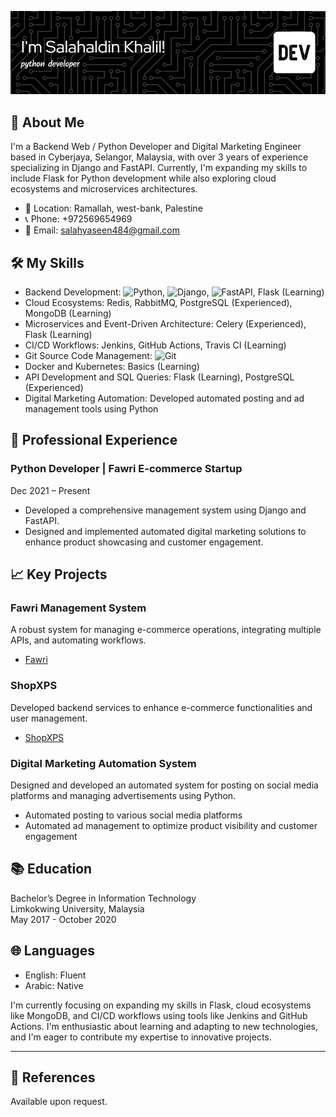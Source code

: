 ![Header](./github-header-image.png)

## 🚀 About Me

I'm a Backend Web / Python Developer and Digital Marketing Engineer based in Cyberjaya, Selangor, Malaysia, with over 3 years of experience specializing in Django and FastAPI. Currently, I'm expanding my skills to include Flask for Python development while also exploring cloud ecosystems and microservices architectures.

- 📍 Location: Ramallah, west-bank, Palestine
- 📞 Phone: +972569654969
- 📧 Email: [salahyaseen484@gmail.com](mailto:salahyaseen484@gmail.com)

## 🛠️ My Skills

- Backend Development: ![Python](https://img.shields.io/badge/-Python-009688?logo=python&logoColor=white), ![Django](https://img.shields.io/badge/-Django-092E20?logo=django&logoColor=white), ![FastAPI](https://img.shields.io/badge/-FastAPI-009688?logo=fastapi&logoColor=white), Flask (Learning)
- Cloud Ecosystems: Redis, RabbitMQ, PostgreSQL (Experienced), MongoDB (Learning)
- Microservices and Event-Driven Architecture: Celery (Experienced), Flask (Learning)
- CI/CD Workflows: Jenkins, GitHub Actions, Travis CI (Learning)
- Git Source Code Management: ![Git](https://img.shields.io/badge/-Git-F05032?logo=git&logoColor=white)
- Docker and Kubernetes: Basics (Learning)
- API Development and SQL Queries: Flask (Learning), PostgreSQL (Experienced)
- Digital Marketing Automation: Developed automated posting and ad management tools using Python

## 🌟 Professional Experience

### Python Developer | Fawri E-commerce Startup
Dec 2021 – Present

- Developed a comprehensive management system using Django and FastAPI.
- Designed and implemented automated digital marketing solutions to enhance product showcasing and customer engagement.

## 📈 Key Projects

### Fawri Management System
A robust system for managing e-commerce operations, integrating multiple APIs, and automating workflows.
- [Fawri](https://fawri-f7ab5f0e45b8.herokuapp.com/app/login)

### ShopXPS
Developed backend services to enhance e-commerce functionalities and user management.
- [ShopXPS](https://shopxps.net/)

### Digital Marketing Automation System
Designed and developed an automated system for posting on social media platforms and managing advertisements using Python.
- Automated posting to various social media platforms
- Automated ad management to optimize product visibility and customer engagement

## 📚 Education

Bachelor’s Degree in Information Technology  
Limkokwing University, Malaysia  
May 2017 - October 2020

## 🌐 Languages

- English: Fluent
- Arabic: Native

I'm currently focusing on expanding my skills in Flask, cloud ecosystems like MongoDB, and CI/CD workflows using tools like Jenkins and GitHub Actions. I'm enthusiastic about learning and adapting to new technologies, and I'm eager to contribute my expertise to innovative projects.

---

## 📄 References

Available upon request.
